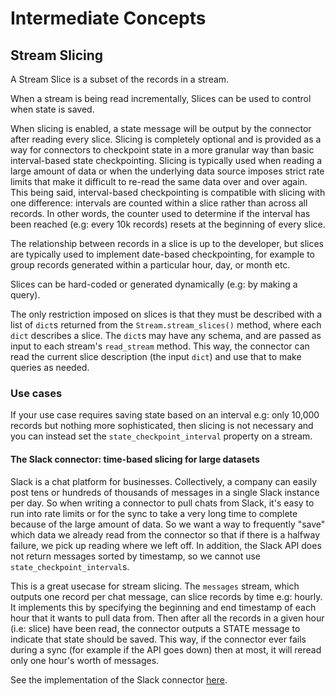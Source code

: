 # Intermediate Concepts
## Stream Slicing 
A Stream Slice is a subset of the records in a stream. 

When a stream is being read incrementally, Slices can be used to control when state is saved.

When slicing is enabled, a state message will be output by the connector after reading every slice. Slicing is completely optional and is provided as a way for connectors to checkpoint state in a more granular way than basic interval-based state checkpointing. Slicing is typically used when reading a large amount of data or when the underlying data source imposes strict rate limits that make it difficult to re-read the same data over and over again. This being said, interval-based checkpointing is compatible with slicing with one difference: intervals are counted within a slice rather than across all records. In other words, the counter used to determine if the interval has been reached (e.g: every 10k records) resets at the beginning of every slice.     

The relationship between records in a slice is up to the developer, but slices are typically used to implement date-based checkpointing,
for example to group records generated within a particular hour, day, or month etc. 

Slices can be hard-coded or generated dynamically (e.g: by making a query). 

The only restriction imposed on slices is that they must be described with a list of `dict`s returned from the `Stream.stream_slices()` method, where each `dict` describes a slice. The `dict`s may have any schema, and are passed as input to each stream's `read_stream` method. This way, the connector can read the current slice description (the input `dict`) and use that to make queries as needed.

### Use cases
If your use case requires saving state based on an interval e.g: only 10,000 records but nothing more sophisticated, then slicing is not necessary and you can instead set the `state_checkpoint_interval` property on a stream.

#### The Slack connector: time-based slicing for large datasets
Slack is a chat platform for businesses. Collectively, a company can easily post tens or hundreds of thousands of messages in a single 
Slack instance per day. So when writing a connector to pull chats from Slack, it's easy to run into rate limits or for the sync to take a very long 
time to complete because of the large amount of data. So we want a way to frequently "save" which data we already read from the connector so that if there is a halfway failure, we pick up reading where we left off. In addition, the Slack API does not return messages sorted by timestamp, so we cannot use `state_checkpoint_interval`s. 

This is a great usecase for stream slicing. The `messages` stream, which outputs one record per chat message, can slice records by time e.g: hourly. 
It implements this by specifying the beginning and end timestamp of each hour that it wants to pull data from. Then after all the records in a given
hour (i.e: slice) have been read, the connector outputs a STATE message to indicate that state should be saved. This way, if the connector
ever fails during a sync (for example if the API goes down) then at most, it will reread only one hour's worth of messages.   

See the implementation of the Slack connector [here](https://github.com/airbytehq/airbyte/blob/master/airbyte-integrations/connectors/source-slack/source_slack/source.py).
